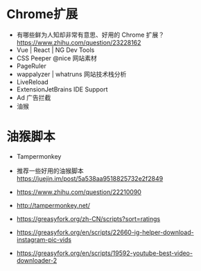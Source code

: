 # Chrome扩展

- 有哪些鲜为人知却非常有意思、好用的 Chrome 扩展？ https://www.zhihu.com/question/23228162
- Vue | React | NG Dev Tools
- CSS Peeper @nice 网站素材
- PageRuler
- wappalyzer | whatruns 网站技术栈分析
- LiveReload
- ExtensionJetBrains IDE Support
- Ad 广告拦截
- 油猴

# 油猴脚本

- Tampermonkey

- 推荐一些好用的油猴脚本 <https://juejin.im/post/5a538aa9518825732e2f2849>

- <https://www.zhihu.com/question/22210090>

- <http://tampermonkey.net/>

- <https://greasyfork.org/zh-CN/scripts?sort=ratings>

- <https://greasyfork.org/en/scripts/22660-ig-helper-download-instagram-pic-vids>

- <https://greasyfork.org/en/scripts/19592-youtube-best-video-downloader-2>
